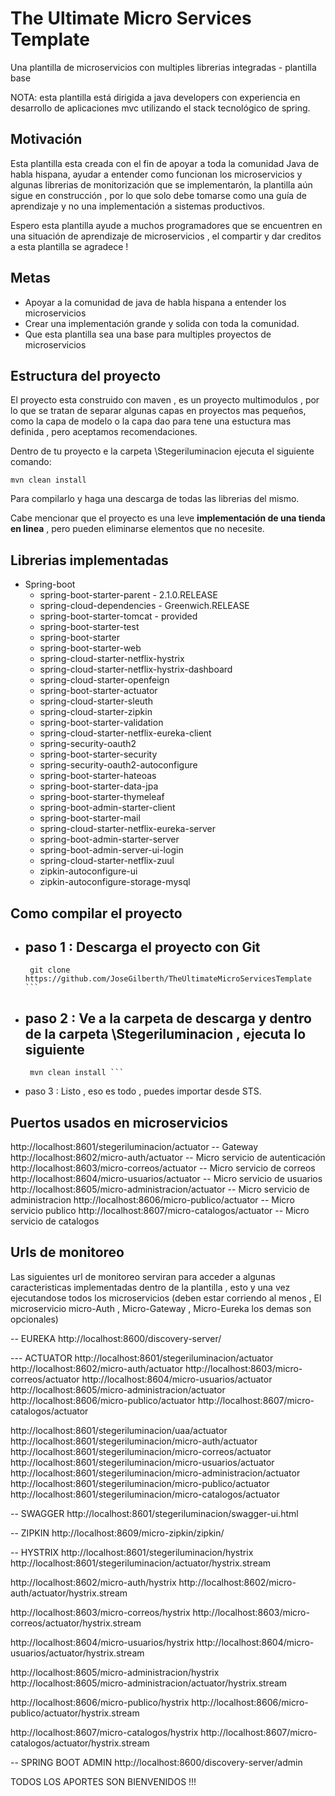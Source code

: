 # The Ultimate Micro Services Template
Una plantilla de microservicios con multiples librerias integradas - plantilla base

NOTA: esta plantilla está dirigida a java developers con experiencia en desarrollo de aplicaciones mvc utilizando el stack tecnológico de spring. 

## Motivación 

Esta plantilla esta creada con el fin de apoyar a toda la comunidad Java de habla hispana, ayudar a entender como funcionan los microservicios y algunas librerias de monitorización que se implementarón, la plantilla aún sigue en construcción , por lo que solo debe tomarse como una guía de aprendizaje y no una implementación a sistemas productivos.

Espero esta plantilla ayude a muchos programadores que se encuentren en una situación de aprendizaje de microservicios , el compartir y dar creditos a esta plantilla se agradece !

## Metas

- Apoyar a la comunidad de java de habla hispana a entender los microservicios
- Crear una implementación grande y solida con toda la comunidad.
-  Que esta plantilla sea una base para multiples proyectos de microservicios

## Estructura del proyecto

El proyecto esta construido con maven , es un proyecto multimodulos , por lo que se tratan de separar algunas capas en proyectos mas pequeños, como la capa de modelo o la capa dao para tene una estuctura mas definida , pero aceptamos recomendaciones.

Dentro de tu proyecto e la carpeta \Stegeriluminacion ejecuta el siguiente comando:
```
mvn clean install
```
Para compilarlo y haga una descarga de todas las librerias del mismo.

Cabe mencionar que el proyecto es una leve **implementación de una tienda en linea** , pero pueden eliminarse elementos que no necesite.
   
## Librerias implementadas
 - Spring-boot
   - spring-boot-starter-parent - 2.1.0.RELEASE 
   - spring-cloud-dependencies - Greenwich.RELEASE
   - spring-boot-starter-tomcat - provided
   - spring-boot-starter-test
   - spring-boot-starter
   - spring-boot-starter-web
   - spring-cloud-starter-netflix-hystrix
   - spring-cloud-starter-netflix-hystrix-dashboard
   - spring-cloud-starter-openfeign
   - spring-boot-starter-actuator
   - spring-cloud-starter-sleuth
   - spring-cloud-starter-zipkin
   - spring-boot-starter-validation
   - spring-cloud-starter-netflix-eureka-client
   - spring-security-oauth2
   - spring-boot-starter-security
   - spring-security-oauth2-autoconfigure
   - spring-boot-starter-hateoas
   - spring-boot-starter-data-jpa
   - spring-boot-starter-thymeleaf
   - spring-boot-admin-starter-client
   - spring-boot-starter-mail
   - spring-cloud-starter-netflix-eureka-server
   - spring-boot-admin-starter-server
   - spring-boot-admin-server-ui-login
   - spring-cloud-starter-netflix-zuul
   - zipkin-autoconfigure-ui
   - zipkin-autoconfigure-storage-mysql

## Como compilar el proyecto
 - paso 1 :  Descarga el proyecto con Git
   - 
   ``` 
    git clone https://github.com/JoseGilberth/TheUltimateMicroServicesTemplate ```
 - paso 2 :  Ve a la carpeta de descarga y dentro de la carpeta \Stegeriluminacion , ejecuta lo siguiente
   - 
   ``` 
    mvn clean install ```
 - paso 3 :  Listo , eso es todo , puedes importar desde STS.

## Puertos usados en microservicios

http://localhost:8601/stegeriluminacion/actuator -- Gateway
http://localhost:8602/micro-auth/actuator  -- Micro servicio de autenticación
http://localhost:8603/micro-correos/actuator -- Micro servicio de correos
http://localhost:8604/micro-usuarios/actuator -- Micro servicio de usuarios
http://localhost:8605/micro-administracion/actuator -- Micro servicio de administracion
http://localhost:8606/micro-publico/actuator -- Micro servicio publico
http://localhost:8607/micro-catalogos/actuator -- Micro servicio de catalogos

  
## Urls de monitoreo
Las siguientes url de monitoreo serviran para acceder a algunas caracteristicas implementadas dentro de la plantilla , esto y una vez ejecutandose todos los microservicios (deben estar corriendo al menos , El microservicio micro-Auth , Micro-Gateway , Micro-Eureka  los demas son opcionales)


-- EUREKA
http://localhost:8600/discovery-server/

--- ACTUATOR
http://localhost:8601/stegeriluminacion/actuator 
http://localhost:8602/micro-auth/actuator 
http://localhost:8603/micro-correos/actuator 
http://localhost:8604/micro-usuarios/actuator 
http://localhost:8605/micro-administracion/actuator 
http://localhost:8606/micro-publico/actuator 
http://localhost:8607/micro-catalogos/actuator 

http://localhost:8601/stegeriluminacion/uaa/actuator
http://localhost:8601/stegeriluminacion/micro-auth/actuator
http://localhost:8601/stegeriluminacion/micro-correos/actuator
http://localhost:8601/stegeriluminacion/micro-usuarios/actuator
http://localhost:8601/stegeriluminacion/micro-administracion/actuator
http://localhost:8601/stegeriluminacion/micro-publico/actuator
http://localhost:8601/stegeriluminacion/micro-catalogos/actuator 


-- SWAGGER 
http://localhost:8601/stegeriluminacion/swagger-ui.html

-- ZIPKIN
http://localhost:8609/micro-zipkin/zipkin/

-- HYSTRIX
http://localhost:8601/stegeriluminacion/hystrix
http://localhost:8601/stegeriluminacion/actuator/hystrix.stream

http://localhost:8602/micro-auth/hystrix 
http://localhost:8602/micro-auth/actuator/hystrix.stream

http://localhost:8603/micro-correos/hystrix
http://localhost:8603/micro-correos/actuator/hystrix.stream

http://localhost:8604/micro-usuarios/hystrix
http://localhost:8604/micro-usuarios/actuator/hystrix.stream

http://localhost:8605/micro-administracion/hystrix
http://localhost:8605/micro-administracion/actuator/hystrix.stream

http://localhost:8606/micro-publico/hystrix
http://localhost:8606/micro-publico/actuator/hystrix.stream

http://localhost:8607/micro-catalogos/hystrix
http://localhost:8607/micro-catalogos/actuator/hystrix.stream

-- SPRING BOOT ADMIN
http://localhost:8600/discovery-server/admin

 
TODOS LOS APORTES SON BIENVENIDOS !!!




